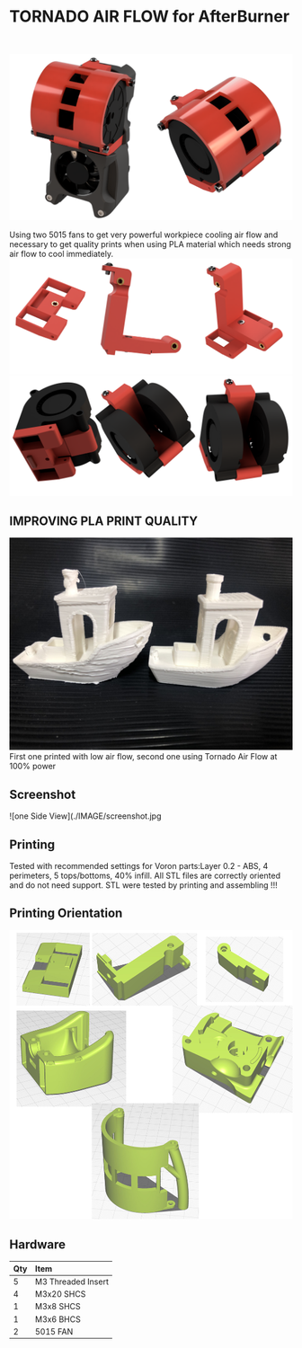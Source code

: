 <H1>TORNADO AIR FLOW for AfterBurner</H1><BR>
  
  ![one Side View](./IMAGE/sez_B.png)

  Using two 5015 fans to get very powerful workpiece cooling air flow and necessary to get quality prints when using PLA material which needs strong air flow to cool immediately.
  ![one Side View](./IMAGE/sez_A.png)
  ![one Side View](./IMAGE/sez_C.png)

  
## IMPROVING PLA PRINT QUALITY
![one Side View](./IMAGE/compare.jpg)
First one printed with low air flow, second one using Tornado Air Flow at 100% power

  
## Screenshot
![one Side View](./IMAGE/screenshot.jpg
  
## Printing
  
Tested with recommended settings for Voron parts:Layer 0.2 - ABS, 4 perimeters, 5 tops/bottoms, 40% infill.
All STL files are correctly oriented and do not need support.
STL were tested by printing and assembling !!!
  
## Printing Orientation
  ![one Side View](./IMAGE/orientation.jpg) 

  ## Hardware
  
Qty | Item
:-- | :--
5 | M3 Threaded Insert
4 | M3x20 SHCS
1 | M3x8 SHCS
1 | M3x6 BHCS
2 | 5015 FAN

